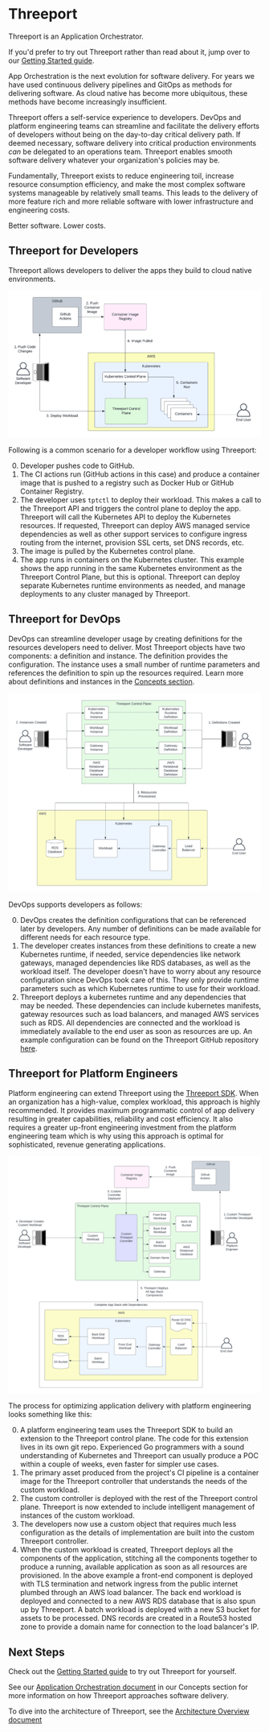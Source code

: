# Threeport

Threeport is an Application Orchestrator.

If you'd prefer to try out Threeport rather than read about it, jump over to our
[Getting Started guide](./getting-started.md).

App Orchestration is the next evolution for software delivery.  For years we have used
continuous delivery pipelines and GitOps as methods for delivering software.  As
cloud native has become more ubiquitous, these methods have become increasingly
insufficient.

Threeport offers a self-service experience to developers.
DevOps and platform engineering teams can streamline and facilitate
the delivery efforts of developers without being on the day-to-day critical
delivery path.  If deemed necessary, software delivery into critical
production environments _can_ be delegated to an operations team.  Threeport
enables smooth software delivery whatever your organization's policies may be.

Fundamentally, Threeport exists to reduce engineering toil, increase resource
consumption efficiency, and make the most complex software systems manageable by
relatively small teams.  This leads to the delivery of more feature rich and
more reliable software with lower infrastructure and engineering costs.

Better software.  Lower costs.

## Threeport for Developers

Threeport allows developers to deliver the apps they build to cloud native
environments.

![Threeport for Devs](img/ThreeportForDevs.png)

Following is a common scenario for a developer workflow using Threeport:

0. Developer pushes code to GitHub.
0. The CI actions run (GitHub actions in this case) and produce a container image that is
   pushed to a registry such as Docker Hub or GitHub Container Registry.
0. The developer uses `tptctl` to deploy their workload.  This makes a call to
   the Threeport API and triggers the control plane to deploy the app.
   Threeport will call the Kubernetes API to deploy the Kubernetes resources.
   If requested, Threeport can deploy AWS managed service dependencies as well
   as other support services to configure ingress routing from the internet,
   provision SSL certs, set DNS records, etc.
0. The image is pulled by the Kubernetes control plane.
0. The app runs in containers on the Kubernetes cluster.  This example shows
   the app running in the same Kubernetes environment as the Threeport Control
   Plane, but this is optional.  Threeport can deploy separate Kubernetes
   runtime environments as needed, and manage deployments to any cluster managed
   by Threeport.

## Threeport for DevOps

DevOps can streamline developer usage by creating definitions for the resources
developers need to deliver.  Most Threeport objects have two components: a
definition and instance.  The definition provides the configuration.  The
instance uses a small number of runtime parameters and references the definition
to spin up the resources required.  Learn more about definitions and instances
in the [Concepts section](concepts/definitions-instances.md).

![Threeport for DevOps](img/ThreeportForDevOps.png)

DevOps supports developers as follows:

0. DevOps creates the definition configurations that can be referenced later by
   developers.  Any number of definitions can be made available for different
   needs for each resource type.
0. The developer creates instances from these definitions to create a new
   Kubernetes runtime, if needed, service dependencies like network gateways,
   managed dependencies like RDS databases, as well as the workload itself.  The
   developer doesn't have to worry about any resource configuration since DevOps
   took care of this.  They only provide runtime parameters such as which
   Kubernetes runtime to use for their workload.
0. Threeport deploys a kubernetes runtime and any dependencies that may be
   needed. These dependencies can include kubernetes manifests, gateway
   resources such as load balancers, and managed AWS services such as RDS.  All
   dependencies are connected and the workload is immediately available to the
   end user as soon as resources are up. An example configuration can be found
   on the Threeport GitHub repository
   [here](https://github.com/threeport/threeport/blob/main/samples/wordpress-workload-remote.yaml).

## Threeport for Platform Engineers

Platform engineering can extend Threeport using the [Threeport
SDK](sdk/sdk-intro.md).  When an
organization has a high-value, complex workload, this approach is highly
recommended.  It provides maximum programmatic control of app delivery resulting
in greater capabilities, reliability and cost efficiency.  It also requires a
greater up-front engineering investment from the platform engineering team which
is why using this approach is optimal for sophisticated, revenue generating
applications.

![Threeport for Platform Engineers](img/ThreeportForPlatformEngineers.png)

The process for optimizing application delivery with platform engineering looks
something like this:

0. A platform engineering team uses the Threeport SDK to build an extension to the
   Threeport control plane.  The code for this extension lives in its own
   git repo.  Experienced Go programmers with a sound understanding of
   Kubernetes and Threeport can usually produce a POC within a couple of weeks,
   even faster for simpler use cases.
0. The primary asset produced from the project's CI pipeline is a container
   image for the Threeport controller that understands the needs of the custom
   workload.
0. The custom controller is deployed with the rest of the Threeport control
   plane.  Threeport is now extended to include intelligent management of
   instances of the custom workload.
0. The developers now use a custom object that requires much less configuration
   as the details of implementation are built into the custom Threeport
   controller.
0. When the custom workload is created, Threeport deploys all the components of
   the application, stitching all the components together to produce a running,
   available application as soon as all resources are provisioned.  In the above
   example a front-end component is deployed with TLS termination and network
   ingress from the public internet plumbed through an AWS load balancer.  The
   back end workload is deployed and connected to a new AWS RDS database that is
   also spun up by Threeport.  A batch workload is deployed with a new S3 bucket
   for assets to be processed.  DNS records are created in a Route53 hosted zone
   to provide a domain name for connection to the load balancer's IP.

## Next Steps

Check out the [Getting Started guide](getting-started.md) to try out Threeport
for yourself.

See our [Application Orchestration
document](concepts/application-orchestration.md) in our Concepts section for more
information on how Threeport approaches software delivery.

To dive into the architecture of Threeport, see the [Architecture Overview
document](architecture/overview.md)

